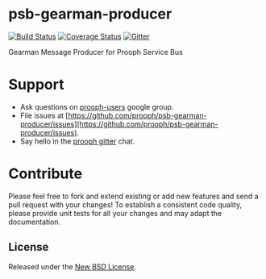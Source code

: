 # psb-gearman-producer

[![Build Status](https://travis-ci.org/prooph/psb-gearman-producer.svg)](https://travis-ci.org/prooph/psb-gearman-producer)
[![Coverage Status](https://coveralls.io/repos/prooph/psb-gearman-producer/badge.svg?branch=master&service=github)](https://coveralls.io/github/prooph/psb-gearman-producer?branch=master)
[![Gitter](https://badges.gitter.im/Join%20Chat.svg)](https://gitter.im/prooph/improoph)

Gearman Message Producer for Prooph Service Bus

# Support

- Ask questions on [prooph-users](https://groups.google.com/forum/?hl=de#!forum/prooph) google group.
- File issues at [https://github.com/prooph/psb-gearman-producer/issues](https://github.com/prooph/psb-gearman-producer/issues).
- Say hello in the [prooph gitter](https://gitter.im/prooph/improoph) chat.


# Contribute

Please feel free to fork and extend existing or add new features and send a pull request with your changes!
To establish a consistent code quality, please provide unit tests for all your changes and may adapt the documentation.

License
-------

Released under the [New BSD License](LICENSE).
